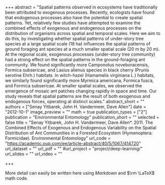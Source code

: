 +++
abstract = "Spatial patterns observed in ecosystems have traditionally been attributed to exogenous processes. Recently, ecologists have found that endogenous processes also have the potential to create spatial patterns. Yet, relatively few studies have attempted to examine the combined effects of exogenous and endogenous processes on the distribution of organisms across spatial and temporal scales. Here we aim to do this, by investigating whether spatial patterns of under-story tree species at a large spatial scale (18 ha) influences the spatial patterns of ground foraging ant species at a much smaller spatial scale (20 m by 20 m). At the regional scale, exogenous processes (under-story tree community) had a strong effect on the spatial patterns in the ground-foraging ant community. We found significantly more Camponotus noveboracensis, Formica subsericae, and Lasius alienus species in black cherry (Prunis serotine Ehrh.) habitats. In witch-hazel (Hamamelis virginiana L.) habitats, we similarly found significantly more Myrmica americana, Formica fusca, and Formica subsericae. At smaller spatial scales, we observed the emergence of mosaic ant patches changing rapidly in space and time. Our study reveals that spatial patterns are the result of both exogenous and endogenous forces, operating at distinct scales."
abstract_short = ""
authors = ["Senay Yitbarek, John H. Vandermeer, Dave Allen"]
date = "2012-10-1"
image_preview = ""
math = true
publication_types = ["2"]
publication = "Environmental Entomology"
publication_short = ""
selected = false
title = "Senay Yitbarek, John H. Vandermeer, Dave Allen*. 2011. The Combined Effects of Exogenous and Endogenous Variability on the Spatial Distribution of Ant Communities in a Forested Ecosystem (Hymenoptera: Formicidae). Environmental Entomology"
url_code = "https://academic.oup.com/ee/article-abstract/40/5/1067/414720"
url_dataset = ""
url_pdf = ""
#url_project = "project/deep-learning/"
url_slides = ""
url_video = ""

+++

More detail can easily be written here using *Markdown* and $\rm \LaTeX$ math code.
